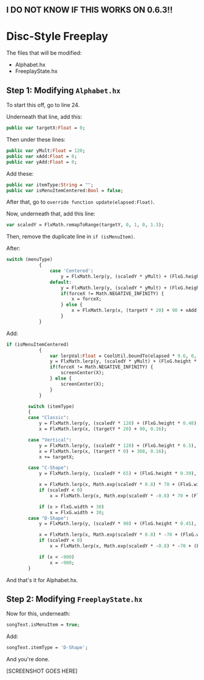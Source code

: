 ## I DO NOT KNOW IF THIS WORKS ON 0.6.3!!
# Disc-Style Freeplay

The files that will be modified:

* Alphabet.hx
* FreeplayState.hx

## Step 1: Modifying `Alphabet.hx`
To start this off, go to line 24.

Underneath that line, add this:
```hx
public var targetX:Float = 0;
```

Then under these lines:
```hx
public var yMult:Float = 120;
public var xAdd:Float = 0;
public var yAdd:Float = 0;
```

Add these:
```hx
public var itemType:String = "";
public var isMenuItemCentered:Bool = false;
```

After that, go to `override function update(elapsed:Float)`.

Now, underneath that, add this line:
```hx
var scaledY = FlxMath.remapToRange(targetY, 0, 1, 0, 1.3);
```

Then, remove the duplicate line in `if (isMenuItem)`.

After:
```hx
switch (menuType)
			{
				case 'Centered':
					y = FlxMath.lerp(y, (scaledY * yMult) + (FlxG.height * 0.5), 0.32);
				default:
					y = FlxMath.lerp(y, (scaledY * yMult) + (FlxG.height * 0.48) + yAdd, lerpVal);
					if(forceX != Math.NEGATIVE_INFINITY) {
						x = forceX;
					} else {
						x = FlxMath.lerp(x, (targetY * 20) + 90 + xAdd, lerpVal);
					}
			}
```

Add:
```hx
if (isMenuItemCentered)
			{
				var lerpVal:Float = CoolUtil.boundTo(elapsed * 9.6, 0, 1);
				y = FlxMath.lerp(y, (scaledY * yMult) + (FlxG.height * 0.48) + yAdd, lerpVal);
				if(forceX != Math.NEGATIVE_INFINITY) {
					screenCenter(X);
				} else {
					screenCenter(X);
				}
			}

		switch (itemType)
		{
		case "Classic":
			y = FlxMath.lerp(y, (scaledY * 120) + (FlxG.height * 0.48), 0.16);
			x = FlxMath.lerp(x, (targetY * 20) + 90, 0.16);

		case "Vertical":
			y = FlxMath.lerp(y, (scaledY * 120) + (FlxG.height * 0.5), 0.16);
			x = FlxMath.lerp(x, (targetY * 0) + 308, 0.16);
			x += targetX;

		case "C-Shape":
			y = FlxMath.lerp(y, (scaledY * 65) + (FlxG.height * 0.39), 0.16);

			x = FlxMath.lerp(x, Math.exp(scaledY * 0.8) * 70 + (FlxG.width * 0.1), 0.16);
			if (scaledY < 0)
				x = FlxMath.lerp(x, Math.exp(scaledY * -0.8) * 70 + (FlxG.width * 0.1), 0.16);

			if (x > FlxG.width + 30)
				x = FlxG.width + 30;
		case "D-Shape":
			y = FlxMath.lerp(y, (scaledY * 90) + (FlxG.height * 0.45), 0.16);

			x = FlxMath.lerp(x, Math.exp(scaledY * 0.8) * -70 + (FlxG.width * 0.35), 0.16);
			if (scaledY < 0)
				x = FlxMath.lerp(x, Math.exp(scaledY * -0.8) * -70 + (FlxG.width * 0.35), 0.16);

			if (x < -900)
				x = -900;
		}
```

And that's it for Alphabet.hx.

## Step 2: Modifying `FreeplayState.hx`
Now for this, underneath:
```hx
songText.isMenuItem = true;
```

Add:
```hx
songText.itemType = 'D-Shape';
```

And you're done.

[SCREENSHOT GOES HERE]


